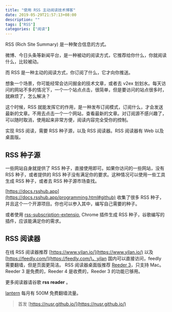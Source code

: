 ```yaml
---
title: "使用 RSS 主动阅读技术博客"
date: 2019-05-29T21:57:13+08:00
description: ""
tags: ["RSS"]
categories: ["阅读"]
---
```


RSS (Rich Site Summary) 是一种聚合信息的方式。

微博、今日头条等新闻平台，是一种被动的阅读方式，它推荐给你什么，你就阅读什么，比较被动。

而 RSS 是一种主动的阅读方式，你订阅了什么，它才向你推送。

<!--more-->

想象一个场景，你可能经常会访问掘金的技术文章，或者去 v2ex 划划水。每天访问的网站不多的情况下，一个一个站点点击，很简单，但是要访问的站点很多时，就麻烦了，怎么解决？

这个时候，RSS 就能发挥它的作用，是一种发布订阅模式，订阅什么，才会发送最新的文章。不用去点击一个一个网站，查看最新的文章。对订阅源不感兴趣了，可以随时取消，使用起来非常方便，阅读内容完全受你的控制。

实现 RSS 阅读，需要 RSS 种子源，以及 RSS 阅读器。RSS 阅读器有 Web 以及桌面版。

## RSS 种子源

一些网站自身就提供了 RSS 种子，直接使用即可。如果你访问的一些网站，没有 RSS 种子，或者提供的 RSS 种子没有满足你的要求。这种情况可以使用一些工具生成 RSS 种子，或者去 RSS 种子源市场查找。

[https://docs.rsshub.app](https://docs.rsshub.app/programming.html#github)  收集了很多 RSS 种子，并且这个一个开源项目。你也可以参入其中，编写自己需要的种子。

或者使用 [rss-subscription-extensio](https://chrome.google.com/webstore/detail/rss-subscription-extensio/nlbjncdgjeocebhnmkbbbdekmmmcbfjd), Chrome 插件生成 RSS 种子，谷歌编写的插件，应该能满足你的需求。

## RSS 阅读器

在线 RSS 阅读器推荐 [https://www.yilan.io/](https://www.yilan.io/) 以及 [https://feedly.com/](https://feedly.com/)。yilan 国内可以直接访问，feedly 需要翻墙，但是页面更简洁。
RSS 阅读器桌面版推荐 [Reeder 3](https://reederapp.com/mac/)，只支持 Mac。Reeder 3 是免费的，Reeder 4 是收费的，Reeder 3 的功能已够用。

更多阅读器请谷歌 **rss reader** 。

[lantern](https://github.com/getlantern/lantern) 每月有 500M 免费翻墙流量。


> 首发 [https://nusr.github.io/](https://nusr.github.io/)
